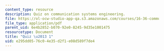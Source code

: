 ```yaml
---
content_type: resource
description: Quiz on communication systems engineering.
file: https://ol-ocw-studio-app-qa.s3.amazonaws.com/courses/16-36-communication-systems-engineering-spring-2009/e295dd0576c04e35d2f1e08d589f7de4_MIT16_36s09_quiz01.pdf
file_type: application/pdf
parent_uid: 6e4b2852-b070-92e0-8245-9d35e1001475
resourcetype: Document
title: "Quiz \u2013 1"
uid: e295dd05-76c0-4e35-d2f1-e08d589f7de4
---
```

